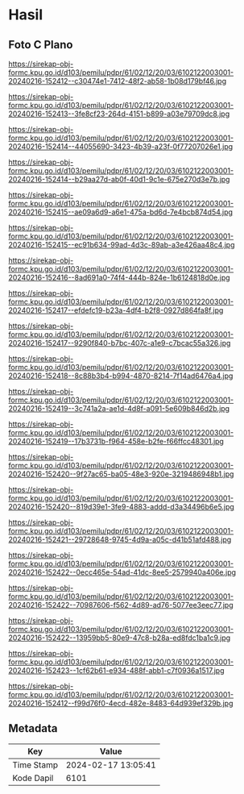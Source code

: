 # Hasil

## Foto C Plano

https://sirekap-obj-formc.kpu.go.id/d103/pemilu/pdpr/61/02/12/20/03/6102122003001-20240216-152412--c30474e1-7412-48f2-ab58-1b08d179bf46.jpg

https://sirekap-obj-formc.kpu.go.id/d103/pemilu/pdpr/61/02/12/20/03/6102122003001-20240216-152413--3fe8cf23-264d-4151-b899-a03e79709dc8.jpg

https://sirekap-obj-formc.kpu.go.id/d103/pemilu/pdpr/61/02/12/20/03/6102122003001-20240216-152414--44055690-3423-4b39-a23f-0f77207026e1.jpg

https://sirekap-obj-formc.kpu.go.id/d103/pemilu/pdpr/61/02/12/20/03/6102122003001-20240216-152414--b29aa27d-ab0f-40d1-9c1e-675e270d3e7b.jpg

https://sirekap-obj-formc.kpu.go.id/d103/pemilu/pdpr/61/02/12/20/03/6102122003001-20240216-152415--ae09a6d9-a6e1-475a-bd6d-7e4bcb874d54.jpg

https://sirekap-obj-formc.kpu.go.id/d103/pemilu/pdpr/61/02/12/20/03/6102122003001-20240216-152415--ec91b634-99ad-4d3c-89ab-a3e426aa48c4.jpg

https://sirekap-obj-formc.kpu.go.id/d103/pemilu/pdpr/61/02/12/20/03/6102122003001-20240216-152416--8ad691a0-74f4-444b-824e-1b6124818d0e.jpg

https://sirekap-obj-formc.kpu.go.id/d103/pemilu/pdpr/61/02/12/20/03/6102122003001-20240216-152417--efdefc19-b23a-4df4-b2f8-0927d864fa8f.jpg

https://sirekap-obj-formc.kpu.go.id/d103/pemilu/pdpr/61/02/12/20/03/6102122003001-20240216-152417--9290f840-b7bc-407c-a1e9-c7bcac55a326.jpg

https://sirekap-obj-formc.kpu.go.id/d103/pemilu/pdpr/61/02/12/20/03/6102122003001-20240216-152418--8c88b3b4-b994-4870-8214-7f14ad6476a4.jpg

https://sirekap-obj-formc.kpu.go.id/d103/pemilu/pdpr/61/02/12/20/03/6102122003001-20240216-152419--3c741a2a-ae1d-4d8f-a091-5e609b846d2b.jpg

https://sirekap-obj-formc.kpu.go.id/d103/pemilu/pdpr/61/02/12/20/03/6102122003001-20240216-152419--17b3731b-f964-458e-b2fe-f66ffcc48301.jpg

https://sirekap-obj-formc.kpu.go.id/d103/pemilu/pdpr/61/02/12/20/03/6102122003001-20240216-152420--9f27ac65-ba05-48e3-920e-3219486948b1.jpg

https://sirekap-obj-formc.kpu.go.id/d103/pemilu/pdpr/61/02/12/20/03/6102122003001-20240216-152420--819d39e1-3fe9-4883-addd-d3a34496b6e5.jpg

https://sirekap-obj-formc.kpu.go.id/d103/pemilu/pdpr/61/02/12/20/03/6102122003001-20240216-152421--29728648-9745-4d9a-a05c-d41b51afd488.jpg

https://sirekap-obj-formc.kpu.go.id/d103/pemilu/pdpr/61/02/12/20/03/6102122003001-20240216-152422--0ecc465e-54ad-41dc-8ee5-2579940a406e.jpg

https://sirekap-obj-formc.kpu.go.id/d103/pemilu/pdpr/61/02/12/20/03/6102122003001-20240216-152422--70987606-f562-4d89-ad76-5077ee3eec77.jpg

https://sirekap-obj-formc.kpu.go.id/d103/pemilu/pdpr/61/02/12/20/03/6102122003001-20240216-152422--13959bb5-80e9-47c8-b28a-ed8fdc1ba1c9.jpg

https://sirekap-obj-formc.kpu.go.id/d103/pemilu/pdpr/61/02/12/20/03/6102122003001-20240216-152423--1cf62b61-e934-488f-abb1-c7f0936a1517.jpg

https://sirekap-obj-formc.kpu.go.id/d103/pemilu/pdpr/61/02/12/20/03/6102122003001-20240216-152412--f99d76f0-4ecd-482e-8483-64d939ef329b.jpg


## Metadata

| Key        | Value               |
| ---------- | ------------------- |
| Time Stamp | 2024-02-17 13:05:41 |
| Kode Dapil | 6101                |



